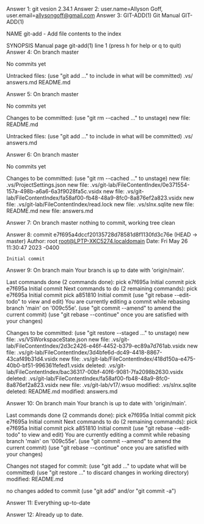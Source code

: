 Answer 1: git vesion 2.34.1
Answer 2: user.name=Allyson Goff, user.email=allysongoff@gmail.com
Answer 3: 
GIT-ADD(1)                   Git Manual                  GIT-ADD(1)

NAME
       git-add - Add file contents to the index

SYNOPSIS
 Manual page git-add(1) line 1 (press h for help or q to quit)     
 Answer 4:
On branch master

No commits yet

Untracked files:
  (use "git add <file>..." to include in what will be committed)
        .vs/
        answers.md
        README.md

Answer 5: 
On branch master

No commits yet

Changes to be committed:
  (use "git rm --cached <file>..." to unstage)
        new file:   README.md

Untracked files:
  (use "git add <file>..." to include in what will be committed)
        .vs/
        answers.md

Answer 6:
On branch master

No commits yet

Changes to be committed:
  (use "git rm --cached <file>..." to unstage)
        new file:   .vs/ProjectSettings.json
        new file:   .vs/git-lab/FileContentIndex/0e371554-157a-498b-a6a6-6a3f9028fa5c.vsidx
        new file:   .vs/git-lab/FileContentIndex/fa58af00-fb48-48a9-8fc0-8a876ef2a823.vsidx
        new file:   .vs/git-lab/FileContentIndex/read.lock
        new file:   .vs/slnx.sqlite
        new file:   README.md
        new file:   answers.md

Answer 7:
On branch master
nothing to commit, working tree clean

Answer 8:
commit e7f695a4dccf20135728d78581d8f1130fd3c76e (HEAD -> master)
Author: root <root@LPTP-XKC5274.localdomain>
Date:   Fri May 26 11:30:47 2023 -0400

    Initial commit

Answer 9:
On branch main
Your branch is up to date with 'origin/main'.

Last commands done (2 commands done):
   pick e7f695a Initial commit
   pick e7f695a Initial commit
Next commands to do (2 remaining commands):
   pick e7f695a Initial commit
   pick a851810 Initial commit
  (use "git rebase --edit-todo" to view and edit)
You are currently editing a commit while rebasing branch 'main' on '009c55e'.
  (use "git commit --amend" to amend the current commit)
  (use "git rebase --continue" once you are satisfied with your changes)

Changes to be committed:
  (use "git restore --staged <file>..." to unstage)
        new file:   .vs/VSWorkspaceState.json
        new file:   .vs/git-lab/FileContentIndex/2d3c2426-e46f-4452-b379-ec89a7d761ab.vsidx
        new file:   .vs/git-lab/FileContentIndex/3d4bfe6d-dc49-4418-8867-43caf49b31d4.vsidx
        new file:   .vs/git-lab/FileContentIndex/418d150a-e475-40b0-bf51-996361fefed1.vsidx
        deleted:    .vs/git-lab/FileContentIndex/bac36317-00bf-40f6-9081-7fa2098b2630.vsidx
        deleted:    .vs/git-lab/FileContentIndex/fa58af00-fb48-48a9-8fc0-8a876ef2a823.vsidx
        new file:   .vs/git-lab/v17/.wsuo
        modified:   .vs/slnx.sqlite
        deleted:    README.md
        modified:   answers.md

Answer 10:
On branch main
Your branch is up to date with 'origin/main'.

Last commands done (2 commands done):
   pick e7f695a Initial commit
   pick e7f695a Initial commit
Next commands to do (2 remaining commands):
   pick e7f695a Initial commit
   pick a851810 Initial commit
  (use "git rebase --edit-todo" to view and edit)
You are currently editing a commit while rebasing branch 'main' on '009c55e'.
  (use "git commit --amend" to amend the current commit)
  (use "git rebase --continue" once you are satisfied with your changes)

Changes not staged for commit:
  (use "git add <file>..." to update what will be committed)
  (use "git restore <file>..." to discard changes in working directory)
        modified:   README.md

no changes added to commit (use "git add" and/or "git commit -a")

Answer 11:
Everything up-to-date

Answer 12:
Already up to date.
